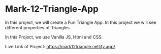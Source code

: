 # Mark-12-Triangle-App
In this project, we will create a Fun Triangle App. In this project we will see different properties of Triangles.

In this Project, we use Vanilla JS, Html and CSS.

Live Link of Project: https://mark12triangle.netlify.app/

